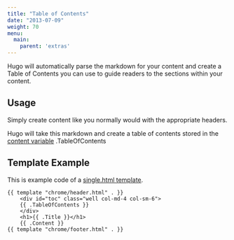 ```yaml
---
title: "Table of Contents"
date: "2013-07-09"
weight: 70
menu:
  main:
    parent: 'extras'
---
```


Hugo will automatically parse the markdown for your content and create
a Table of Contents you can use to guide readers to the sections within
your content. 

## Usage

Simply create content like you normally would with the appropriate
headers. 

Hugo will take this markdown and create a table of contents stored in the
[content variable](/layout/variables) .TableOfContents


## Template Example

This is example code of a [single.html template](/layout/content).

    {{ template "chrome/header.html" . }}
        <div id="toc" class="well col-md-4 col-sm-6">
        {{ .TableOfContents }}
        </div>
        <h1>{{ .Title }}</h1>
        {{ .Content }}
    {{ template "chrome/footer.html" . }}


